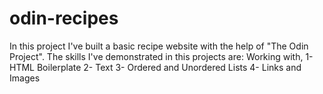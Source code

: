 # odin-recipes
In this project I've built a basic recipe website with the help of "The Odin Project".
The skills I've demonstrated in this projects are:
Working with,
1- HTML Boilerplate
2- Text
3- Ordered and Unordered Lists
4- Links and Images